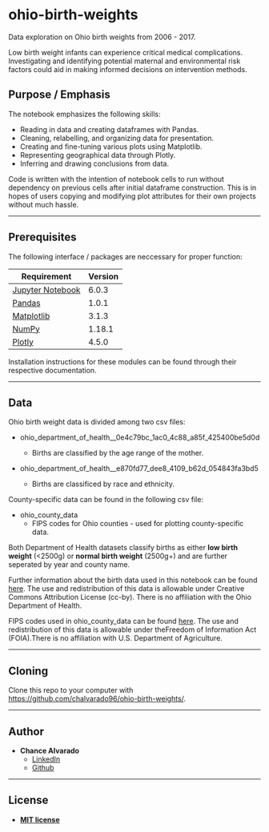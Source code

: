 # ohio-birth-weights

Data exploration on Ohio birth weights from 2006 - 2017.

Low birth weight infants can experience critical medical complications. Investigating and identifying potential maternal and environmental risk factors could aid in making informed decisions on intervention methods.

## Purpose / Emphasis

The notebook emphasizes the following skills:
  * Reading in data and creating dataframes with Pandas.
  * Cleaning, relabelling, and organizing data for presentation.
  * Creating and fine-tuning various plots using Matplotlib.
  * Representing geographical data through Plotly.
  * Inferring and drawing conclusions from data.

Code is written with the intention of notebook cells to run without dependency on previous cells after initial dataframe construction. This is in hopes of users copying and modifying plot attributes for their own projects without much hassle.

---

## Prerequisites

The following interface / packages are neccessary for proper function:

Requirement | Version
------------|--------
[Jupyter Notebook](https://jupyter-notebook.readthedocs.io/) | 6.0.3
[Pandas](https://pandas.pydata.org/) | 1.0.1
[Matplotlib](https://matplotlib.org/) | 3.1.3
[NumPy](https://numpy.org/) | 1.18.1
[Plotly](https://plotly.com/python/getting-started/) | 4.5.0

Installation instructions for these modules can be found through their respective documentation.

---

## Data

 Ohio birth weight data is divided among two csv files:

- ohio_department_of_health__0e4c79bc_1ac0_4c88_a85f_425400be5d0d
  - Births are classified by the age range of the mother.
  
- ohio_department_of_health__e870fd77_dee8_4109_b62d_054843fa3bd5
  - Births are classificed by race and ethnicity. 

County-specific data can be found in the following csv file:

- ohio_county_data
  - FIPS codes for Ohio counties - used for plotting county-specific data. 
  
Both Department of Health datasets classify births as either **low birth weight** (<2500g) or **normal birth weight** (2500g+) and are further seperated by year and county name.

Further information about the birth data used in this notebook can be found [here](https://discovery.smartcolumbusos.com/?q=health). The use and redistribution of this data is allowable under Creative Commons Attribution License (cc-by). There is no affiliation with the Ohio Department of Health.

FIPS codes used in ohio_county_data can be found [here](https://www.nrcs.usda.gov/wps/portal/nrcs/detail/national/home/?cid=nrcs143_013697). The use and redistribution of this data is allowable under theFreedom of Information Act (FOIA).There is no affiliation with U.S. Department of Agriculture.

---

## Cloning

Clone this repo to your computer with https://github.com/chalvarado96/ohio-birth-weights/.

---

## Author

- **Chance Alvarado** 
    - [LinkedIn]()
    - [Github]()

---    

## License

- **[MIT license](http://opensource.org/licenses/mit-license.php)**
